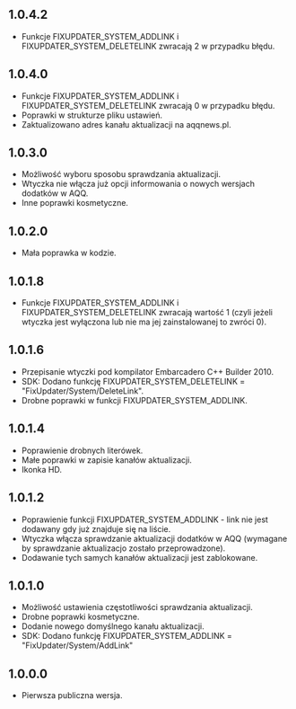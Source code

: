 1.0.4.2
-----
* Funkcje FIXUPDATER_SYSTEM_ADDLINK i FIXUPDATER_SYSTEM_DELETELINK zwracają 2 w przypadku błędu. 

1.0.4.0
-----
* Funkcje FIXUPDATER_SYSTEM_ADDLINK i FIXUPDATER_SYSTEM_DELETELINK zwracają 0 w przypadku błędu.
* Poprawki w strukturze pliku ustawień.
* Zaktualizowano adres kanału aktualizacji na aqqnews.pl.

1.0.3.0
-----
* Możliwość wyboru sposobu sprawdzania aktualizacji.
* Wtyczka nie włącza już opcji informowania o nowych wersjach dodatków w AQQ.
* Inne poprawki kosmetyczne.

1.0.2.0
-----
* Mała poprawka w kodzie.

1.0.1.8
-----
* Funkcje FIXUPDATER_SYSTEM_ADDLINK i FIXUPDATER_SYSTEM_DELETELINK zwracają wartość 1 (czyli jeżeli wtyczka jest wyłączona lub nie ma jej zainstalowanej to zwróci 0).

1.0.1.6
-----
* Przepisanie wtyczki pod kompilator Embarcadero C++ Builder 2010.
* SDK: Dodano funkcję FIXUPDATER_SYSTEM_DELETELINK = "FixUpdater/System/DeleteLink".
* Drobne poprawki w funkcji FIXUPDATER_SYSTEM_ADDLINK.

1.0.1.4
-----
* Poprawienie drobnych literówek.
* Małe poprawki w zapisie kanałów aktualizacji.
* Ikonka HD.

1.0.1.2
-----
* Poprawienie funkcji FIXUPDATER_SYSTEM_ADDLINK - link nie jest dodawany gdy już znajduje się na liście.
* Wtyczka włącza sprawdzanie aktualizacji dodatków w AQQ (wymagane by sprawdzanie aktualizacjo zostało przeprowadzone).
* Dodawanie tych samych kanałów aktualizacji jest zablokowane.

1.0.1.0
-----
* Możliwość ustawienia częstotliwości sprawdzania aktualizacji.
* Drobne poprawki kosmetyczne.
* Dodanie nowego domyślnego kanału aktualizacji.
* SDK: Dodano funkcję FIXUPDATER_SYSTEM_ADDLINK = "FixUpdater/System/AddLink"

1.0.0.0
-----
* Pierwsza publiczna wersja.